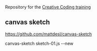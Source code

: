 Repository for the [Creative Coding training](https://www.domestika.org/fr/courses/2729-codage-creatif-creez-des-elements-visuels-avec-javascript/units/9668-fondamentaux)


## canvas sketch
https://github.com/mattdesl/canvas-sketch

canvas-sketch sketch-01.js --new

